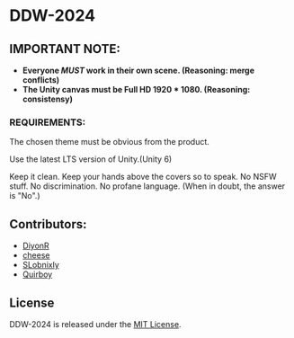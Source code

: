 # DDW-2024

## IMPORTANT NOTE:
- **Everyone *MUST* work in their own scene. (Reasoning: merge conflicts)**
- **The Unity canvas must be Full HD 1920 * 1080. (Reasoning: consistensy)**

### REQUIREMENTS: 

The chosen theme must be obvious from the product. 

Use the latest LTS version of Unity.(Unity 6)

Keep it clean. Keep your hands above the covers so to speak. 
No NSFW stuff. No discrimination. No profane language. 
(When in doubt, the answer is "No".)

## Contributors:
- [DiyonR](https://github.com/DiyonR)
- [cheese](https://github.com/DeanLemans)
- [SLobnixly](https://github.com/SLobnixly)
- [Quirboy](https://github.com/Quirboy)


## License

DDW-2024 is released under the [MIT License](https://opensource.org/license/mit).
